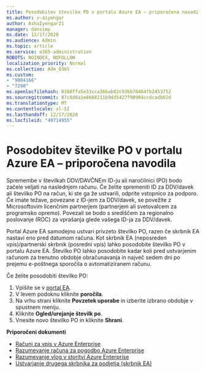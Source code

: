 ```yaml
---
title: Posodobitev številke PO v portalu Azure EA – priporočena navodila
ms.author: v-aiyengar
author: AshaIyengar21
manager: dansimp
ms.date: 12/17/2020
ms.audience: Admin
ms.topic: article
ms.service: o365-administration
ROBOTS: NOINDEX, NOFOLLOW
localization_priority: Normal
ms.collection: Adm_O365
ms.custom:
- "9004166"
- "7290"
ms.openlocfilehash: 0388ffa5e33cca366ab02c93bb70464fb2453752
ms.sourcegitcommit: 87c8d0a1e6668211b9dd5427f98984ccdcadb02d
ms.translationtype: MT
ms.contentlocale: sl-SI
ms.lasthandoff: 12/17/2020
ms.locfileid: "49714955"
---
```

# <a name="update-po-number-in-azure-ea-portal---recommended-steps"></a>Posodobitev številke PO v portalu Azure EA – priporočena navodila

Spremembe v številkah DDV/DAVČNEm ID-ju ali naročilnici (PO) bodo začele veljati na naslednjem računu. Če želite spremeniti ID za DDV/davek ali številko PO na račun, ki ste ga že ustvarili, odprite vstopnico za podporo. Če imate težave, povezane z ID-jem za DDV/davek, se povežite z Microsoftovim licenčnim partnerjem (partnerjem ali svetovalcem za programsko opremo). Povezali se bodo s središčem za regionalno poslovanje (ROC) za vprašanja glede vašega ID-ja za DDV/davek. 

Portal Azure EA samodejno ustvari privzeto številko PO, razen če skrbnik EA nastavi eno pred datumom računa. Kot skrbnik EA (neposreden vpis)/partnerski skrbnik (posredni vpis) lahko posodobite številko PO v portalu Azure EA. Številko PO lahko posodobite kadar koli pred ustvarjenim računom za trenutno obdobje obračunavanja in največ sedem dni po prejemu e-poštnega sporočila o avtomatiziranem računu.    

Če želite posodobiti številko PO:

1. Vpišite se v [portal EA](https://ea.azure.com/).
1. V levem podoknu kliknite **poročila**.
1. Na vrhu strani kliknite **Povzetek uporabe** in izberite izbrano obdobje v spustnem meniju.
1. Kliknite **Ogled/urejanje številk po**.
1. Vnesite novo številko PO in kliknite **Shrani**.

**Priporočeni dokumenti** 

- [Računi za vpis v Azure Enterprise](https://docs.microsoft.com/azure/billing/billing-ea-portal-enrollment-invoices) 
- [Razumevanje računa za pogodbo Azure Enterprise](https://docs.microsoft.com/azure/billing/billing-understand-your-bill-ea)  
- [Razumevanje vlog v storitvi Azure Enterprise](https://docs.microsoft.com/azure/billing/billing-understand-your-bill-ea) 
- [Ustvarjanje drugega skrbnika za podjetja (skrbnik EA)](https://docs.microsoft.com/azure/cost-management-billing/manage/ea-portal-administration#create-another-enterprise-administrator) 
